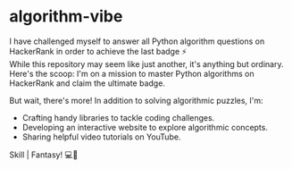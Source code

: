 # algorithm-vibe
I have challenged myself to answer all Python algorithm questions on HackerRank in order to achieve the last badge ⚡️ <br>
While this repository may seem like just another, it's anything but ordinary. Here's the scoop: I'm on a mission to master Python algorithms on HackerRank and claim the ultimate badge.

But wait, there's more! In addition to solving algorithmic puzzles, I'm:

- Crafting handy libraries to tackle coding challenges.
- Developing an interactive website to explore algorithmic concepts.
- Sharing helpful video tutorials on YouTube.

Skill | Fantasy! 💻🚀
